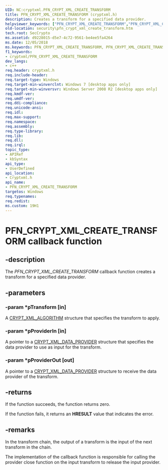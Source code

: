 ```yaml
---
UID: NC:cryptxml.PFN_CRYPT_XML_CREATE_TRANSFORM
title: PFN_CRYPT_XML_CREATE_TRANSFORM (cryptxml.h)
description: Creates a transform for a specified data provider.helpviewer_keywords: ["PFN_CRYPT_XML_CREATE_TRANSFORM","PFN_CRYPT_XML_CREATE_TRANSFORM callback","PFN_CRYPT_XML_CREATE_TRANSFORM callback function [Security]","cryptxml/PFN_CRYPT_XML_CREATE_TRANSFORM","security.pfn_crypt_xml_create_transform"]
old-location: security\pfn_crypt_xml_create_transform.htm
tech.root: SecCrypto
ms.assetid: d9228015-d5e7-4c72-9561-be4ee5fa4264
ms.date: 12/05/2018
ms.keywords: PFN_CRYPT_XML_CREATE_TRANSFORM, PFN_CRYPT_XML_CREATE_TRANSFORM callback, PFN_CRYPT_XML_CREATE_TRANSFORM callback function [Security], cryptxml/PFN_CRYPT_XML_CREATE_TRANSFORM, security.pfn_crypt_xml_create_transform
f1_keywords:
- cryptxml/PFN_CRYPT_XML_CREATE_TRANSFORM
dev_langs:
- c++
req.header: cryptxml.h
req.include-header: 
req.target-type: Windows
req.target-min-winverclnt: Windows 7 [desktop apps only]
req.target-min-winversvr: Windows Server 2008 R2 [desktop apps only]
req.kmdf-ver: 
req.umdf-ver: 
req.ddi-compliance: 
req.unicode-ansi: 
req.idl: 
req.max-support: 
req.namespace: 
req.assembly: 
req.type-library: 
req.lib: 
req.dll: 
req.irql: 
topic_type:
- APIRef
- kbSyntax
api_type:
- UserDefined
api_location:
- Cryptxml.h
api_name:
- PFN_CRYPT_XML_CREATE_TRANSFORM
targetos: Windows
req.typenames: 
req.redist: 
ms.custom: 19H1
---
```


# PFN_CRYPT_XML_CREATE_TRANSFORM callback function


## -description


The  <i>PFN_CRYPT_XML_CREATE_TRANSFORM</i>  callback function creates a transform for a specified data provider.


## -parameters




### -param *pTransform [in]

A <a href="https://docs.microsoft.com/windows/desktop/api/cryptxml/ns-cryptxml-crypt_xml_algorithm">CRYPT_XML_ALGORITHM</a> structure that specifies the transform to apply.


### -param *pProviderIn [in]

A pointer to a <a href="https://docs.microsoft.com/windows/desktop/api/cryptxml/ns-cryptxml-crypt_xml_data_provider">CRYPT_XML_DATA_PROVIDER</a> structure that specifies the data provider to use as input for the transform. 


### -param *pProviderOut [out]

A pointer to a  <a href="https://docs.microsoft.com/windows/desktop/api/cryptxml/ns-cryptxml-crypt_xml_data_provider">CRYPT_XML_DATA_PROVIDER</a> structure to receive the data provider of the transform.


## -returns



If the function succeeds, the function returns zero.

If the function fails, it returns an <b>HRESULT</b> value that indicates the error.




## -remarks



In the transform chain, the output of a transform is the input of the next transform in the chain.

 The implementation of the callback function is responsible for calling the  provider close function on the input transform to release the input provider.



